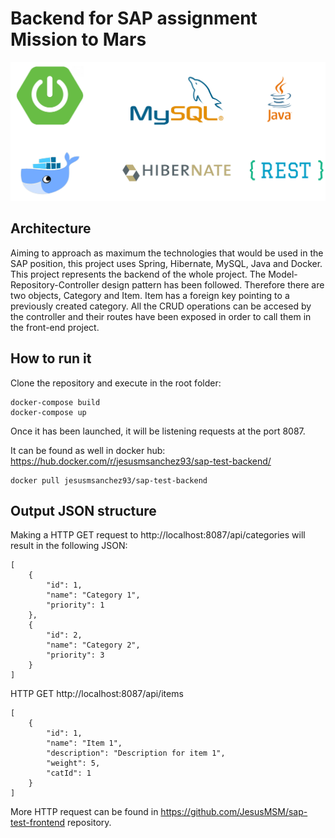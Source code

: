 # Backend for SAP assignment Mission to Mars

![Technologies](background.png)

## Architecture

Aiming to approach as maximum the technologies that would be used in the SAP position, this project uses Spring, Hibernate, MySQL, Java and Docker.
This project represents the backend of the whole project. 
The Model-Repository-Controller design pattern has been followed. Therefore there are two objects, Category and Item. Item has a foreign key pointing to a previously created category.
All the CRUD operations can be accesed by the controller and their routes have been exposed in order to call them in the front-end project.

## How to run it

Clone the repository and execute in the root folder:
```
docker-compose build
docker-compose up
```

Once it has been launched, it will be listening requests at the port 8087.

It can be found as well in docker hub: https://hub.docker.com/r/jesusmsanchez93/sap-test-backend/

```
docker pull jesusmsanchez93/sap-test-backend
```

## Output JSON structure

Making a HTTP GET request to http://localhost:8087/api/categories will result in the following JSON:

```
[
    {
        "id": 1,
        "name": "Category 1",
        "priority": 1
    },
    {
        "id": 2,
        "name": "Category 2",
        "priority": 3
    }
]
```
HTTP GET http://localhost:8087/api/items
```
[
    {
        "id": 1,
        "name": "Item 1",
        "description": "Description for item 1",
        "weight": 5,
        "catId": 1
    }
]
```

More HTTP request can be found in https://github.com/JesusMSM/sap-test-frontend repository.
